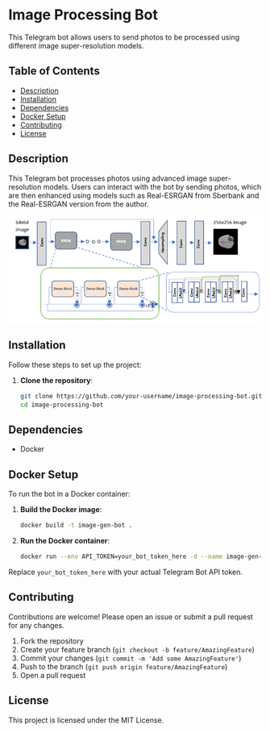 # Image Processing Bot

This Telegram bot allows users to send photos to be processed using different image super-resolution models.

## Table of Contents
- [Description](#description)
- [Installation](#installation)
- [Dependencies](#dependencies)
- [Docker Setup](#docker-setup)
- [Contributing](#contributing)
- [License](#license)

## Description
This Telegram bot processes photos using advanced image super-resolution models. Users can interact with the bot by sending photos, which are then enhanced using models such as Real-ESRGAN from Sberbank and the Real-ESRGAN version from the author.


![RealESRGAN Architecture](img/arch.png)

## Installation
Follow these steps to set up the project:

1. **Clone the repository**:
    ```bash
    git clone https://github.com/your-username/image-processing-bot.git
    cd image-processing-bot
    ```

## Dependencies
- Docker

## Docker Setup
To run the bot in a Docker container:

1. **Build the Docker image**:
    ```bash
    docker build -t image-gen-bot .
    ```

2. **Run the Docker container**:
    ```bash
    docker run --env API_TOKEN=your_bot_token_here -d --name image-gen-bot image-gen-bot
    ```

Replace `your_bot_token_here` with your actual Telegram Bot API token.

## Contributing
Contributions are welcome! Please open an issue or submit a pull request for any changes.

1. Fork the repository
2. Create your feature branch (`git checkout -b feature/AmazingFeature`)
3. Commit your changes (`git commit -m 'Add some AmazingFeature'`)
4. Push to the branch (`git push origin feature/AmazingFeature`)
5. Open a pull request

## License
This project is licensed under the MIT License. 

